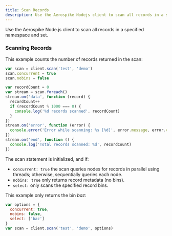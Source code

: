 ```yaml
---
title: Scan Records
description: Use the Aerospike Nodejs client to scan all records in a specified namespace and set. 
---
```


Use the Aerospike Node.js client to scan all records in a specified namespace and set.

### Scanning Records

This example counts the number of records returned in the scan:

```js
var scan = client.scan('test', 'demo')
scan.concurrent = true
scan.nobins = false

var recordCount = 0
var stream = scan.foreach()
stream.on('data', function (record) {
  recordCount++
  if (recordCount % 1000 === 0) {
    console.log('%d records scanned', recordCount)
  }
})
stream.on('error', function (error) {
  console.error('Error while scanning: %s [%d]', error.message, error.code)
})
stream.on('end', function () {
  console.log('Total records scanned: %d', recordCount)
})
```

The scan statement is initialized, and if:
- `concurrent: true` the scan queries nodes for records in parallel using threads; otherwise, sequentially queries each node. 
- `nobins: true` only returns record metadata (no bins). 
- `select:` only scans the specified record bins.

This example only returns the bin _baz_:

```js
var options = {
  concurrent: true,
  nobins: false,
  select: ['baz']
}
var scan = client.scan('test', 'demo', options)
```
